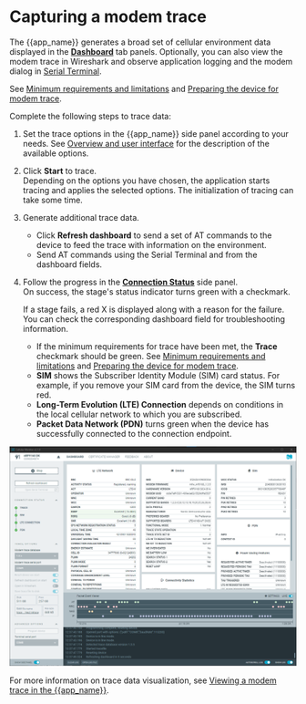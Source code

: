 # Capturing a modem trace

The {{app_name}} generates a broad set of cellular environment data displayed in the [**Dashboard**](./overview.md#dashboard-tab) tab panels. Optionally, you can also view the modem trace in Wireshark and observe application logging and the modem dialog in [Serial Terminal](https://docs.nordicsemi.com/bundle/nrf-connect-serial-terminal/page/index.html).

See [Minimum requirements and limitations](./requirements.md) and [Preparing the device for modem trace](./preparing.md).

Complete the following steps to trace data:

1. Set the trace options in the {{app_name}} side panel according to your needs. See [Overview and user interface](./overview.md) for the description of the available options.

2. Click **Start** to trace.</br>
   Depending on the options you have chosen, the application starts tracing and applies the selected options. The initialization of tracing can take some time.

3. Generate additional trace data.

    - Click **Refresh dashboard** to send a set of AT commands to the device to feed the trace with information on the environment.
    - Send AT commands using the Serial Terminal and from the dashboard fields.

4. Follow the progress in the [**Connection Status**](./overview.md#connection-status) side panel.</br>
   On success, the stage's status indicator turns green with a checkmark.

    If a stage fails, a red X is displayed along with a reason for the failure. You can check the corresponding dashboard field for troubleshooting information.

     - If the minimum requirements for trace have been met, the **Trace** checkmark should be green. See [Minimum requirements and limitations](./requirements.md) and [Preparing the device for modem trace](./preparing.md).
     - **SIM** shows the Subscriber Identity Module (SIM) card status. For example, if you remove your SIM card from the device, the SIM turns red.
     - **Long-Term Evolution (LTE) Connection** depends on conditions in the local cellular network to which you are subscribed.
     - **Packet Data Network (PDN)** turns green when the device has successfully connected to the connection endpoint.

![{{app_name}}: tracing started](./screenshots/cel_mon_capture_started.png "{{app_name}}: tracing started")

For more information on trace data visualization, see [Viewing a modem trace in the {{app_name}}](./viewing.md).
